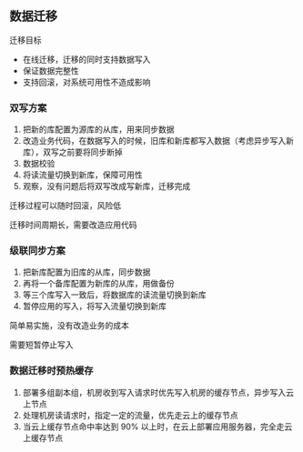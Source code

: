 ## 数据迁移

迁移目标
  - 在线迁移，迁移的同时支持数据写入
  - 保证数据完整性
  - 支持回滚，对系统可用性不造成影响

### 双写方案

1. 把新的库配置为源库的从库，用来同步数据
1. 改造业务代码，在数据写入的时候，旧库和新库都写入数据（考虑异步写入新库），双写之前要将同步断掉
1. 数据校验
1. 将读流量切换到新库，保障可用性
1. 观察，没有问题后将双写改成写新库，迁移完成

迁移过程可以随时回滚，风险低

迁移时间周期长，需要改造应用代码

### 级联同步方案

1. 把新库配置为旧库的从库，同步数据
1. 再将一个备库配置为新库的从库，用做备份
1. 等三个库写入一致后，将数据库的读流量切换到新库
1. 暂停应用的写入，将写入流量切换到新库

简单易实施，没有改造业务的成本

需要短暂停止写入

### 数据迁移时预热缓存

1. 部署多组副本组，机房收到写入请求时优先写入机房的缓存节点，异步写入云上节点
1. 处理机房读请求时，指定一定的流量，优先走云上的缓存节点
1. 当云上缓存节点命中率达到 90% 以上时，在云上部署应用服务器，完全走云上缓存节点
